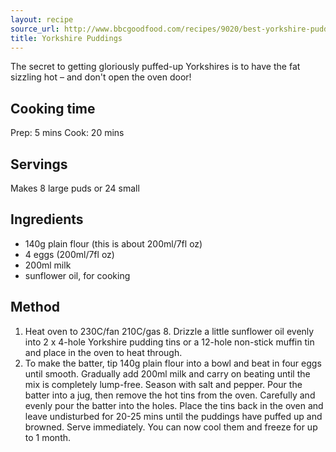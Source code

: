 ```yaml
---
layout: recipe
source_url: http://www.bbcgoodfood.com/recipes/9020/best-yorkshire-puddings
title: Yorkshire Puddings
---
```


The secret to getting gloriously puffed-up Yorkshires is to have the fat sizzling hot – and don't open the oven door!

## Cooking time

Prep: 5 mins Cook: 20 mins

## Servings

Makes 8 large puds or 24 small

## Ingredients

* 140g plain flour (this is about 200ml/7fl oz)
* 4 eggs (200ml/7fl oz)
* 200ml milk
* sunflower oil, for cooking

## Method

1. Heat oven to 230C/fan 210C/gas 8. Drizzle a little sunflower oil evenly into 2 x 4-hole Yorkshire pudding tins or a 12-hole non-stick muffin tin and place in the oven to heat through.
2. To make the batter, tip 140g plain flour into a bowl and beat in four eggs until smooth. Gradually add 200ml milk and carry on beating until the mix is completely lump-free. Season with salt and pepper. Pour the batter into a jug, then remove the hot tins from the oven. Carefully and evenly pour the batter into the holes. Place the tins back in the oven and leave undisturbed for 20-25 mins until the puddings have puffed up and browned. Serve immediately. You can now cool them and freeze for up to 1 month.
